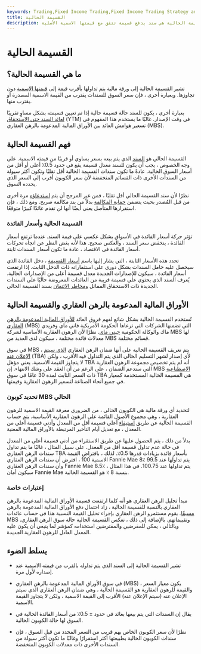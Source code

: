 ```yaml
---
keywords: Trading,Fixed Income Trading,Fixed Income Trading Strategy and Education,Strategy and Education
title: القسيمة الحالية
description: القسيمة الحالية هي سند يدفع قسيمة تتفق مع قيمتها الاسمية الأصلية.
---
```


# القسيمة الحالية
## ما هي القسيمة الحالية؟

تشير القسيمة الحالية إلى ورقة مالية يتم تداولها بأقرب قيمة إلى [قيمتها الاسمية](/parvalue) دون تجاوزها. وبعبارة أخرى ، فإن سعر السوق للسندات يقترب من القيمة الاسمية المصدرة أو يقترب منها.

بعبارة أخرى ، يكون للسند حالة قسيمة حالية إذا تم تعيين قسيمته بشكل مساوٍ تقريبًا [لعائد السند حتى الاستحقاق](/yieldtomaturity) (YTM) في وقت الإصدار. غالبًا ما يستخدم هذا المفهوم في تسعير هوامش العائد بين الأوراق المالية المدعومة بالرهن العقاري (MBS).

## فهم القسيمة الحالية

القسيمة الحالي هو [السند](/bond) الذي يتم بيعه بسعر يساوي أو قريبًا من قيمته الاسمية. على وجه الخصوص ، يجب أن يكون للسند معدل قسيمة يقع في حدود 0.5٪ أعلى أو أقل من أسعار السوق الحالية. عادةً ما تكون سندات القسيمة الحالية أقل تقلبًا وتكون أكثر سيولة من السندات الأخرى ذات القسائم المنخفضة لأن سعر الكوبون أقرب إلى السعر الذي يحدده السوق.

نظرًا لأن سند القسيمة الحالي أقل تقلبًا ، فمن غير المرجح أن يتم [استدعاؤه](/callablebond) مرة أخرى من قبل المُصدر بحيث يتضمن [حماية المكالمة](/callprotection) بدلاً من بند مكالمة صريح. ومع ذلك ، فإن استقرارها المتأصل يعني أيضًا أنها لن تقدم عائدًا كبيرًا متوقعًا.

### القسيمة الحالية وأسعار الفائدة

تؤثر حركة أسعار الفائدة في الأسواق بشكل عكسي على قيمة السند. عندما ترتفع أسعار الفائدة ، ينخفض سعر السند ، والعكس صحيح. هذا لأنه بغض النظر عن اتجاه تحركات أسعار الفائدة في الاقتصاد ، عادة ما تكون أسعار السندات ثابتة.

تحدد هذه الأسعار الثابتة ، التي يشار إليها باسم [أسعار القسيمة](/coupon-rate) ، دخل الفائدة الذي سيحصل عليه حامل السندات بشكل دوري على استثماراته ذات الدخل الثابت. إذا ارتفعت أسعار الفائدة ، سيكون للإصدارات الجديدة معدل قسيمة أعلى من الإصدارات الحالية. يُعرف السند الذي يحتوي على قسيمة قريبة من العائدات المعروضة حاليًا على السندات الجديدة ذات الاستحقاق المماثل [ومخاطر الائتمان](/creditrisk) بسند القسيمة الحالي.

## الأوراق المالية المدعومة بالرهن العقاري والقسيمة الحالية

تُستخدم القسيمة الحالية بشكل شائع لفهم فروق العائد [للأوراق المالية المدعومة بالرهن العقاري](/mbs) (MBS) التي تضمنها الشركات التي ترعاها الحكومة الأمريكية فاني ماي وفريدي ماك والوكالة الحكومية [جيني ماي](/ginniemae). نظرًا لأن الرهون العقارية الأساسية لشركة MBS لها معدلات فائدة مختلفة ، سيكون لدى العديد من MBS قسائم مختلفة.

في سوق MBS ، يتم تعريف القسيمة الحالية على أنها ضمان الرهن العقاري [الذي سيتم الإعلان عنه](/tba) (TBA) لأي إصدار لشهر التسليم الحالي الذي يتم التداول فيه الأقرب ، ولكن لا يتجاوز القيمة الاسمية. يعني مؤهل TBA أنه لم يتم تخصيص مجموعة الرهون العقارية التي ستدعم الضمان ، على الرغم من أن العقد على وشك الانتهاء. إن MBS [الاصطناعية](/synthetic) ذات السعر الثابت لمدة 30 عامًا في سوق TBA هي القسيمة الحالية المستخدمة كمعيار في جميع أنحاء الصناعة لتسعير الرهون العقارية وقيمتها.

### تحديد كوبون MBS الحالي

لتحديد أي ورقة مالية هي الكوبون الحالي ، من الضروري معرفة القيمة الاسمية للرهون العقارية ، وهي مجموع الأصول القائمة على الرهون العقارية الأساسية. يتم حساب القسيمة الحالية عن طريق [استيفاء](/interpolation) أعلى قسيمة أقل من المعدل وأدنى قسيمة أعلى من المعدل ، مع تعديل أيام التأخير المرتبطة بالأوراق المالية المعنية.

بدلاً من ذلك ، يتم الحصول عليها عن طريق الاستقراء من أدنى قسيمة أعلى من المعدل في حالة عدم تداول قسيمة أقل من المعدل. على سبيل المثال ، غالبًا ما يتم تداول سندات الرهن العقاري TBA بأسعار فائدة بزيادات قدرها 0.5٪. لذلك ، بافتراض القيمة الاسمية 100 ، افترض أن سندات الرهن العقاري Fannie Mae 8٪ يتم تداولها عند 99.5 وأن سندات الرهن العقاري Fannie Mae 8.5٪ يتم تداولها عند 100.75. في هذا المثال ، سيكون أمان Fannie Mae بنسبة 8 ٪ هو القسيمة الحالية.

### إعتبارات خاصة

مبدأ تحليل الرهن العقاري هو أنه كلما ارتفعت قسيمة الأوراق المالية المدعومة بالرهن العقاري بالنسبة للقسيمة الحالية ، زاد احتمال دفع الأوراق المالية المدعومة بالرهن [مسبقًا](/prepayment). يقوم مستثمرو الرهن العقاري بإجراء تحليل القيمة النسبية هذا في حساب عائدات MBS وتقييماتهم. بالإضافة إلى ذلك ، تعكس القسيمة الحالية حالة سوق الرهن العقاري. وبالتالي ، يمكن للمقرضين والمقترضين استخدامه كمؤشر لما ينبغي أن يكون عليه المعدل العادل للرهون العقارية الجديدة.

## يسلط الضوء

- تشير القسيمة الحالية إلى السند الذي يتم تداوله بالقرب من قيمته الاسمية عند إصداره لأول مرة.

- في سوق الأوراق المالية المدعومة بالرهن العقاري (MBS) ، يكون معيار السعر والقيمة للرهون العقارية هو القسيمة الحالية ، وهي ضمان الرهن العقاري الذي سيتم الإعلان عنه (سيتم الإعلان عنه) الأقرب إلى القيمة الاسمية ، ولكن لا يتجاوز القيمة الاسمية.

- يقال إن السندات التي يتم بيعها بعائد في حدود ± 0.5٪ من أسعار الفائدة الحالية في السوق لها حالة الكوبون الحالية.

- نظرًا لأن سعر الكوبون الخاص بهم قريب من السعر المحدد من قبل السوق ، فإن سندات الكوبون الحالية بطبيعتها أكثر استقرارًا وغالبًا ما تكون أكثر سيولة من السندات الأخرى ذات معدلات الكوبون المنخفضة.

